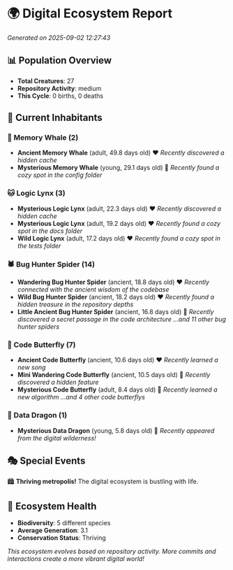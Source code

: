 # 🌍 Digital Ecosystem Report
*Generated on 2025-09-02 12:27:43*

## 📊 Population Overview
- **Total Creatures**: 27
- **Repository Activity**: medium
- **This Cycle**: 0 births, 0 deaths

## 👥 Current Inhabitants

### 🐋 Memory Whale (2)
- **Ancient Memory Whale** (adult, 49.8 days old) ❤️
  *Recently discovered a hidden cache*
- **Mysterious Memory Whale** (young, 29.1 days old) 💛
  *Recently found a cozy spot in the config folder*

### 🐱 Logic Lynx (3)
- **Mysterious Logic Lynx** (adult, 22.3 days old) ❤️
  *Recently discovered a hidden cache*
- **Mysterious Logic Lynx** (adult, 19.2 days old) ❤️
  *Recently found a cozy spot in the docs folder*
- **Wild Logic Lynx** (adult, 17.2 days old) ❤️
  *Recently found a cozy spot in the tests folder*

### 🕷️ Bug Hunter Spider (14)
- **Wandering Bug Hunter Spider** (ancient, 18.8 days old) ❤️
  *Recently connected with the ancient wisdom of the codebase*
- **Wild Bug Hunter Spider** (ancient, 18.2 days old) ❤️
  *Recently found a hidden treasure in the repository depths*
- **Little Ancient Bug Hunter Spider** (ancient, 16.8 days old) 💛
  *Recently discovered a secret passage in the code architecture*
  *...and 11 other bug hunter spiders*

### 🦋 Code Butterfly (7)
- **Ancient Code Butterfly** (ancient, 10.6 days old) ❤️
  *Recently learned a new song*
- **Mini Wandering Code Butterfly** (ancient, 10.5 days old) 💛
  *Recently discovered a hidden feature*
- **Mysterious Code Butterfly** (adult, 8.4 days old) 💚
  *Recently learned a new algorithm*
  *...and 4 other code butterflys*

### 🐉 Data Dragon (1)
- **Mysterious Data Dragon** (young, 5.8 days old) 💚
  *Recently appeared from the digital wilderness!*

## 🎭 Special Events

🏙️ **Thriving metropolis!** The digital ecosystem is bustling with life.

## 🔬 Ecosystem Health
- **Biodiversity**: 5 different species
- **Average Generation**: 3.1
- **Conservation Status**: Thriving

*This ecosystem evolves based on repository activity. More commits and interactions create a more vibrant digital world!*